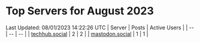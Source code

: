 # Top Servers for August 2023
Last Updated: 08/01/2023 14:22:26 UTC
| Server | Posts | Active Users |
| -- | -- | -- |
| [techhub.social](https://techhub.social/tags/PowerShell) | 2 | 2 |
| [mastodon.social](https://mastodon.social/tags/PowerShell) | 1 | 1 |
